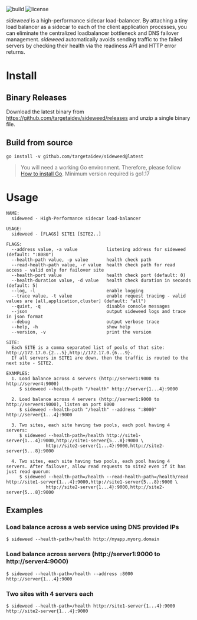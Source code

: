 ![build](https://github.com/targetaidev/sideweed/workflows/CI/badge.svg) ![license](https://img.shields.io/badge/license-AGPL%20V3-blue)

*sideweed* is a high-performance sidecar load-balancer. By attaching a tiny load balancer as a sidecar to each of the client application processes, you can eliminate the centralized loadbalancer bottleneck and DNS failover management. *sideweed* automatically avoids sending traffic to the failed servers by checking their health via the readiness API and HTTP error returns.

# Install

## Binary Releases

Download the latest binary from https://github.com/targetaidev/sideweed/releases and unzip a single binary file.

## Build from source

```
go install -v github.com/targetaidev/sideweed@latest
```

> You will need a working Go environment. Therefore, please follow [How to install Go](https://golang.org/doc/install).
> Minimum version required is go1.17

# Usage

```
NAME:
  sideweed - High-Performance sidecar load-balancer

USAGE:
  sideweed - [FLAGS] SITE1 [SITE2..]

FLAGS:
  --address value, -a value           listening address for sideweed (default: ":8080")
  --health-path value, -p value       health check path
  --read-health-path value, -r value  health check path for read access - valid only for failover site
  --health-port value                 health check port (default: 0)
  --health-duration value, -d value   health check duration in seconds (default: 5)
  --log, -l                           enable logging
  --trace value, -t value             enable request tracing - valid values are [all,application,cluster] (default: "all")
  --quiet, -q                         disable console messages
  --json                              output sideweed logs and trace in json format
  --debug                             output verbose trace
  --help, -h                          show help
  --version, -v                       print the version

SITE:
  Each SITE is a comma separated list of pools of that site: http://172.17.0.{2...5},http://172.17.0.{6...9}.
  If all servers in SITE1 are down, then the traffic is routed to the next site - SITE2.

EXAMPLES:
  1. Load balance across 4 servers (http://server1:9000 to http://server4:9000)
     $ sideweed --health-path "/health" http://server{1...4}:9000

  2. Load balance across 4 servers (http://server1:9000 to http://server4:9000), listen on port 8000
     $ sideweed --health-path "/health" --address ":8000" http://server{1...4}:9000

  3. Two sites, each site having two pools, each pool having 4 servers:
     $ sideweed --health-path=/health http://site1-server{1...4}:9000,http://site1-server{5...8}:9000 \
               http://site2-server{1...4}:9000,http://site2-server{5...8}:9000

  4. Two sites, each site having two pools, each pool having 4 servers. After failover, allow read requests to site2 even if it has just read quorum:
     $ sideweed --health-path=/health --read-health-path=/health/read  http://site1-server{1...4}:9000,http://site1-server{5...8}:9000 \
               http://site2-server{1...4}:9000,http://site2-server{5...8}:9000
```

## Examples

### Load balance across a web service using DNS provided IPs
```
$ sideweed --health-path=/health http://myapp.myorg.domain
```

### Load balance across servers (http://server1:9000 to http://server4:9000)
```
$ sideweed --health-path=/health --address :8000 http://server{1...4}:9000
```

### Two sites with 4 servers each
```
$ sideweed --health-path=/health http://site1-server{1...4}:9000 http://site2-server{1...4}:9000
```

